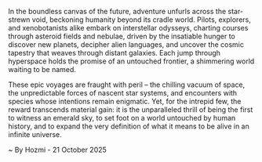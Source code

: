 
In the boundless canvas of the future, adventure unfurls across the star-strewn void, beckoning humanity beyond its cradle world. Pilots, explorers, and xenobotanists alike embark on interstellar odysseys, charting courses through asteroid fields and nebulae, driven by the insatiable hunger to discover new planets, decipher alien languages, and uncover the cosmic tapestry that weaves through distant galaxies. Each jump through hyperspace holds the promise of an untouched frontier, a shimmering world waiting to be named.

These epic voyages are fraught with peril – the chilling vacuum of space, the unpredictable forces of nascent star systems, and encounters with species whose intentions remain enigmatic. Yet, for the intrepid few, the reward transcends material gain: it is the unparalleled thrill of being the first to witness an emerald sky, to set foot on a world untouched by human history, and to expand the very definition of what it means to be alive in an infinite universe.

~ By Hozmi - 21 October 2025
